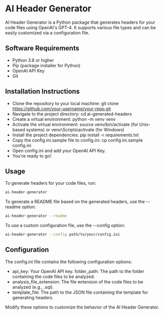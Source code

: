 # AI Header Generator

AI Header Generator is a Python package that generates headers for your code files using OpenAI's GPT-4. It supports various file types and can be easily customized via a configuration file.


## Software Requirements
- Python 3.8 or higher
- Pip (package installer for Python)
- OpenAI API Key
- Git




## Installation Instructions
* Clone the repository to your local machine: git clone https://github.com/your-username/your-repo.git
* Navigate to the project directory: cd ai-generated-headers
* Create a virtual environment: python -m venv venv
* Activate the virtual environment: source venv/bin/activate (for Unix-based systems) or venv\Scripts\activate (for Windows)
* Install the project dependencies: pip install -r requirements.txt
* Copy the config.ini.sample file to config.ini: cp config.ini.sample config.ini
* Open config.ini and add your OpenAI API Key.
* You're ready to go!

## Usage
To generate headers for your code files, run:

```bash
ai-header-generator
```

To generate a README file based on the generated headers, use the --readme option:

```bash
ai-header-generator --readme
```

To use a custom configuration file, use the --config option:

```bash
ai-header-generator --config path/to/your/config.ini
```

## Configuration
The config.ini file contains the following configuration options:

- api_key: Your OpenAI API key.
folder_path: The path to the folder containing the code files to be analyzed.
- analysis_file_extension: The file extension of the code files to be analyzed (e.g., .sql).
- template_file: The path to the JSON file containing the template for generating headers.

Modify these options to customize the behavior of the AI Header Generator.